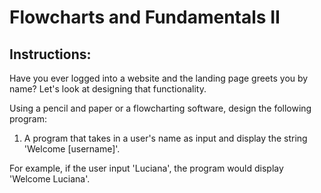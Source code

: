 # Flowcharts and Fundamentals II

## Instructions:

Have you ever logged into a website and the landing page greets you by name? Let's look at designing that functionality.

Using a pencil and paper or a flowcharting software, design the following program:

1. A program that takes in a user's name as input and display the string 'Welcome [username]'.

For example, if the user input 'Luciana', the program would display 'Welcome Luciana'.
